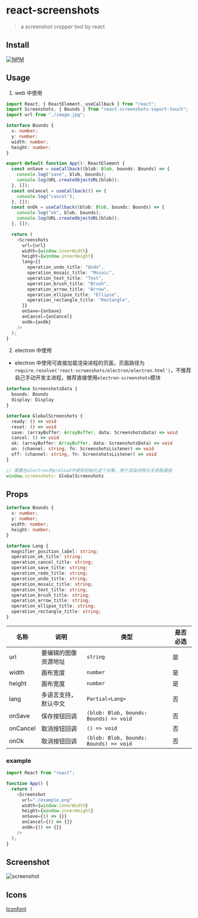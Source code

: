 # react-screenshots

> a screenshot cropper tool by react

## Install

[![NPM](https://nodei.co/npm/react-screenshots.png?downloads=true&downloadRank=true&stars=true)](https://nodei.co/npm/react-screenshots/)

## Usage

1. web 中使用

```ts
import React, { ReactElement, useCallback } from "react";
import Screenshots, { Bounds } from "react-screenshots-suport-touch";
import url from "./image.jpg";

interface Bounds {
  x: number;
  y: number;
  width: number;
  height: number;
}

export default function App(): ReactElement {
  const onSave = useCallback((blob: Blob, bounds: Bounds) => {
    console.log("save", blob, bounds);
    console.log(URL.createObjectURL(blob));
  }, []);
  const onCancel = useCallback(() => {
    console.log("cancel");
  }, []);
  const onOk = useCallback((blob: Blob, bounds: Bounds) => {
    console.log("ok", blob, bounds);
    console.log(URL.createObjectURL(blob));
  }, []);

  return (
    <Screenshots
      url={url}
      width={window.innerWidth}
      height={window.innerHeight}
      lang={{
        operation_undo_title: "Undo",
        operation_mosaic_title: "Mosaic",
        operation_text_title: "Text",
        operation_brush_title: "Brush",
        operation_arrow_title: "Arrow",
        operation_ellipse_title: "Ellipse",
        operation_rectangle_title: "Rectangle",
      }}
      onSave={onSave}
      onCancel={onCancel}
      onOk={onOk}
    />
  );
}
```

2. electron 中使用

- electron 中使用可直接加载渲染进程的页面，页面路径为`require.resolve('react-screenshots/electron/electron.html')`，不推荐自己手动开发主进程，推荐直接使用`electron-screenshots`模块

```ts
interface ScreenshotsData {
  bounds: Bounds
  display: Display
}

interface GlobalScreenshots {
  ready: () => void
  reset: () => void
  save: (arrayBuffer: ArrayBuffer, data: ScreenshotsData) => void
  cancel: () => void
  ok: (arrayBuffer: ArrayBuffer, data: ScreenshotsData) => void
  on: (channel: string, fn: ScreenshotsListener) => void
  off: (channel: string, fn: ScreenshotsListener) => void
}

// 需要在electron的preload中提前初始化这个对象，用于渲染进程与主进程通信
window.screenshots: GlobalScreenshots
```

## Props

```ts
interface Bounds {
  x: number;
  y: number;
  width: number;
  height: number;
}

interface Lang {
  magnifier_position_label: string;
  operation_ok_title: string;
  operation_cancel_title: string;
  operation_save_title: string;
  operation_redo_title: string;
  operation_undo_title: string;
  operation_mosaic_title: string;
  operation_text_title: string;
  operation_brush_title: string;
  operation_arrow_title: string;
  operation_ellipse_title: string;
  operation_rectangle_title: string;
}
```

| 名称     | 说明                 | 类型                                   | 是否必选 |
| -------- | -------------------- | -------------------------------------- | -------- |
| url      | 要编辑的图像资源地址 | `string`                               | 是       |
| width    | 画布宽度             | `number`                               | 是       |
| height   | 画布宽度             | `number`                               | 是       |
| lang     | 多语言支持，默认中文 | `Partial<Lang>`                        | 否       |
| onSave   | 保存按钮回调         | `(blob: Blob, bounds: Bounds) => void` | 否       |
| onCancel | 取消按钮回调         | `() => void`                           | 否       |
| onOk     | 取消按钮回调         | `(blob: Blob, bounds: Bounds) => void` | 否       |

### example

```js
import React from "react";

function App() {
  return (
    <Screenshot
      url="./example.png"
      width={window.innerWidth}
      height={window.innerHeight}
      onSave={() => {}}
      onCancel={() => {}}
      onOk={() => {}}
    />
  );
}
```

## Screenshot

![screenshot](../../screenshot.jpg)

## Icons

[Iconfont](https://at.alicdn.com/t/project/572327/6f652e79-fb8b-4164-9fb3-40a705433d93.html?spm=a313x.7781069.1998910419.34)
